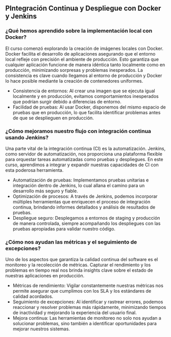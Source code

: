 <h2 align="left"> PIntegración Continua y Despliegue con Docker y Jenkins </h2>

<h3 align="left"> ¿Qué hemos aprendido sobre la implementación local con Docker? </h3>
<p align="left">  El curso comenzó explorando la creación de imágenes locales con Docker. Docker facilita el desarrollo de aplicaciones asegurando que el entorno local refleje con precisión el ambiente de producción. Esto garantiza que cualquier aplicación funcione de manera idéntica tanto localmente como en producción, minimizando sorpresas y problemas inesperados. La consistencia es clave cuando llegamos al entorno de producción y Docker lo hace posible mediante la creación de contenedores uniformes.

* Consistencia de entornos: Al crear una imagen que se ejecuta igual localmente y en producción, evitamos comportamientos inesperados que podrían surgir debido a diferencias de entorno.
* Facilidad de pruebas: Al usar Docker, disponemos del mismo espacio de pruebas que en producción, lo que facilita identificar problemas antes de que se desplieguen en producción.

</p>

<h3 align="left"> ¿Cómo mejoramos nuestro flujo con integración continua usando Jenkins? </h3>
<p align="left">  Una parte vital de la integración continua (CI) es la automatización. Jenkins, como servidor de automatización, nos proporciona una plataforma flexible para orquestar tareas automatizadas como pruebas y despliegues. En este curso, aprendimos a integrar y expandir nuestras capacidades de CI con esta poderosa herramienta.

* Automatización de pruebas: Implementamos pruebas unitarias e integración dentro de Jenkins, lo cual allana el camino para un desarrollo más seguro y fiable.
* Optimización de procesos: A través de Jenkins, podemos incorporar múltiples herramientas que enriquecen el proceso de integración continua, brindando informes detallados y análisis de resultados de pruebas.
* Despliegue seguro: Desplegamos a entornos de staging y producción de manera controlada, siempre acompañando los despliegues con las pruebas apropiadas para validar nuestro código.

 </p>

<h3 align="left"> ¿Cómo nos ayudan las métricas y el seguimiento de excepciones? </h3>
<p align="left">  Uno de los aspectos que garantiza la calidad continua del software es el monitoreo y la recolección de métricas. Capturar el rendimiento y los problemas en tiempo real nos brinda insights clave sobre el estado de nuestras aplicaciones en producción.

* Métricas de rendimiento: Vigilar constantemente nuestras métricas nos permite asegurar que cumplimos con los SLA y los estándares de calidad acordados.
* Seguimiento de excepciones: Al identificar y rastrear errores, podemos reaccionar y resolver problemas más rápidamente, minimizando tiempos de inactividad y mejorando la experiencia del usuario final.
* Mejora continua: Las herramientas de monitoreo no solo nos ayudan a solucionar problemas, sino también a identificar oportunidades para mejorar nuestros sistemas. </p>

